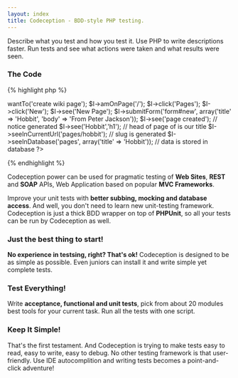 ```yaml
---
layout: index
title: Codeception - BDD-style PHP testing.
---
```


Describe what you test and how you test it. Use PHP to write descriptions faster.
Run tests and see what actions were taken and what results were seen.              

### The Code

{% highlight php %}
<?php

$I = new TestGuy($scenario);
$I->wantTo('create wiki page');
$I->amOnPage('/');
$I->click('Pages');
$I->click('New');
$I->see('New Page');
$I->submitForm('form#new', array('title' => 'Hobbit', 'body' => 'From Peter Jackson'));
$I->see('page created'); // notice generated
$I->see('Hobbit','h1'); // head of page of is our title
$I->seeInCurrentUrl('pages/hobbit'); // slug is generated
$I->seeInDatabase('pages', array('title' => 'Hobbit')); // data is stored in database
?>
{% endhighlight %}

Codeception power can be used for pragmatic testing of **Web Sites**, **REST** and **SOAP** APIs, Web Application based on popular **MVC Frameworks**.

Improve your unit tests with **better subbing, mocking and database access**. And well, you don't need to learn new unit-testing framework. Codeception is just a thick BDD wrapper on top of **PHPUnit**, so all your tests can be run by Codeception as well.

### Just the best thing to start!

**No experience in testsing, right? That's ok!**
Codeception is designed to be as simple as possible. 
Even juniors can install it and write simple yet complete tests.

### Test Everything!

Write **acceptance, functional and unit tests**, pick from about 20 modules best tools for your current task.
Run all the tests with one script.

### Keep It Simple!

That's the first testament. And Codeception is trying to make tests easy to read, easy to write, easy to debug.
No other testing framework is that user-friendly. Use IDE autocomplition and writing tests becomes a point-and-click adventure!

